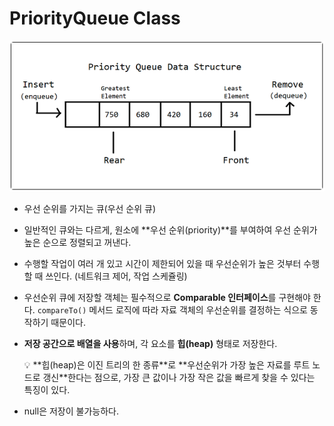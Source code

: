 # PriorityQueue Class

![Untitled](./images/PriorityQueue%20Class/Untitled.png)

- 우선 순위를 가지는 큐(우선 순위 큐)
- 일반적인 큐와는 다르게, 원소에 **우선 순위(priority)**를 부여하여 우선 순위가 높은 순으로 정렬되고 꺼낸다.
- 수행할 작업이 여러 개 있고 시간이 제한되어 있을 때 우선순위가 높은 것부터 수행할 때 쓰인다. (네트워크 제어, 작업 스케쥴링)
- 우선순위 큐에 저장할 객체는 필수적으로 **Comparable 인터페이스**를 구현해야 한다. `compareTo()` 메서드 로직에 따라 자료 객체의 우선순위를 결정하는 식으로 동작하기 때문이다.
- **저장 공간으로 배열을 사용**하며, 각 요소를 **힙(heap)** 형태로 저장한다.
    
    <aside>
    💡 **힙(heap)은 이진 트리의 한 종류**로 **우선순위가 가장 높은 자료를 루트 노드로 갱신**한다는 점으로, 가장 큰 값이나 가장 작은 값을 빠르게 찾을 수 있다는 특징이 있다.
    
    </aside>
    
- null은 저장이 불가능하다.